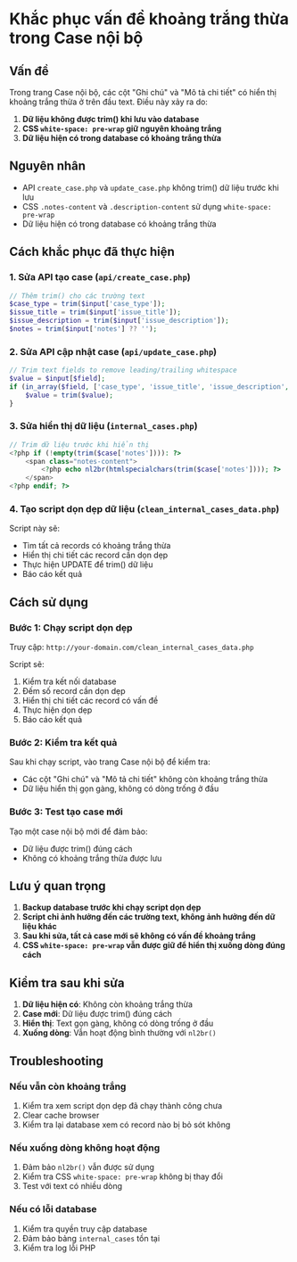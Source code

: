 # Khắc phục vấn đề khoảng trắng thừa trong Case nội bộ

## Vấn đề
Trong trang Case nội bộ, các cột "Ghi chú" và "Mô tả chi tiết" có hiển thị khoảng trắng thừa ở trên đầu text. Điều này xảy ra do:

1. **Dữ liệu không được trim() khi lưu vào database**
2. **CSS `white-space: pre-wrap` giữ nguyên khoảng trắng**
3. **Dữ liệu hiện có trong database có khoảng trắng thừa**

## Nguyên nhân
- API `create_case.php` và `update_case.php` không trim() dữ liệu trước khi lưu
- CSS `.notes-content` và `.description-content` sử dụng `white-space: pre-wrap`
- Dữ liệu hiện có trong database có khoảng trắng thừa

## Cách khắc phục đã thực hiện

### 1. Sửa API tạo case (`api/create_case.php`)
```php
// Thêm trim() cho các trường text
$case_type = trim($input['case_type']);
$issue_title = trim($input['issue_title']);
$issue_description = trim($input['issue_description']);
$notes = trim($input['notes'] ?? '');
```

### 2. Sửa API cập nhật case (`api/update_case.php`)
```php
// Trim text fields to remove leading/trailing whitespace
$value = $input[$field];
if (in_array($field, ['case_type', 'issue_title', 'issue_description', 'notes'])) {
    $value = trim($value);
}
```

### 3. Sửa hiển thị dữ liệu (`internal_cases.php`)
```php
// Trim dữ liệu trước khi hiển thị
<?php if (!empty(trim($case['notes']))): ?>
    <span class="notes-content">
        <?php echo nl2br(htmlspecialchars(trim($case['notes']))); ?>
    </span>
<?php endif; ?>
```

### 4. Tạo script dọn dẹp dữ liệu (`clean_internal_cases_data.php`)
Script này sẽ:
- Tìm tất cả records có khoảng trắng thừa
- Hiển thị chi tiết các record cần dọn dẹp
- Thực hiện UPDATE để trim() dữ liệu
- Báo cáo kết quả

## Cách sử dụng

### Bước 1: Chạy script dọn dẹp
Truy cập: `http://your-domain.com/clean_internal_cases_data.php`

Script sẽ:
1. Kiểm tra kết nối database
2. Đếm số record cần dọn dẹp
3. Hiển thị chi tiết các record có vấn đề
4. Thực hiện dọn dẹp
5. Báo cáo kết quả

### Bước 2: Kiểm tra kết quả
Sau khi chạy script, vào trang Case nội bộ để kiểm tra:
- Các cột "Ghi chú" và "Mô tả chi tiết" không còn khoảng trắng thừa
- Dữ liệu hiển thị gọn gàng, không có dòng trống ở đầu

### Bước 3: Test tạo case mới
Tạo một case nội bộ mới để đảm bảo:
- Dữ liệu được trim() đúng cách
- Không có khoảng trắng thừa được lưu

## Lưu ý quan trọng

1. **Backup database trước khi chạy script dọn dẹp**
2. **Script chỉ ảnh hưởng đến các trường text, không ảnh hưởng đến dữ liệu khác**
3. **Sau khi sửa, tất cả case mới sẽ không có vấn đề khoảng trắng**
4. **CSS `white-space: pre-wrap` vẫn được giữ để hiển thị xuống dòng đúng cách**

## Kiểm tra sau khi sửa

1. **Dữ liệu hiện có**: Không còn khoảng trắng thừa
2. **Case mới**: Dữ liệu được trim() đúng cách
3. **Hiển thị**: Text gọn gàng, không có dòng trống ở đầu
4. **Xuống dòng**: Vẫn hoạt động bình thường với `nl2br()`

## Troubleshooting

### Nếu vẫn còn khoảng trắng
1. Kiểm tra xem script dọn dẹp đã chạy thành công chưa
2. Clear cache browser
3. Kiểm tra lại database xem có record nào bị bỏ sót không

### Nếu xuống dòng không hoạt động
1. Đảm bảo `nl2br()` vẫn được sử dụng
2. Kiểm tra CSS `white-space: pre-wrap` không bị thay đổi
3. Test với text có nhiều dòng

### Nếu có lỗi database
1. Kiểm tra quyền truy cập database
2. Đảm bảo bảng `internal_cases` tồn tại
3. Kiểm tra log lỗi PHP
